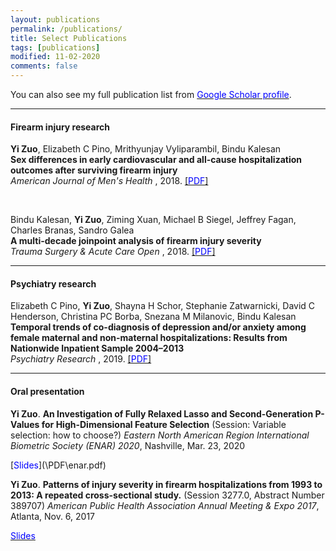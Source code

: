 ```yaml
---
layout: publications
permalink: /publications/
title: Select Publications
tags: [publications]
modified: 11-02-2020
comments: false
---
```



<p>
You can also see my full publication list from <a href="https://scholar.google.com/citations?user=3djXdpYAAAAJ&hl=en" target="_blank"><span style="color:blue;">Google Scholar profile</span></a>.
</p>


---
#### Firearm injury research


<p>
<b>Yi Zuo</b>, Elizabeth C Pino, Mrithyunjay Vyliparambil, Bindu Kalesan
<br><b>Sex differences in early cardiovascular and all-cause hospitalization outcomes after surviving firearm injury</b><br>
<i>American Journal of Men's Health</i> , 2018. <a href="https://journals.sagepub.com/doi/full/10.1177/1557988318761989">[<span style="color:blue;">PDF</span>]</a> 
</p>
<br>

<p>
Bindu Kalesan, <b>Yi Zuo</b>, Ziming Xuan, Michael B Siegel, Jeffrey Fagan, Charles Branas, Sandro Galea
<br><b>A multi-decade joinpoint analysis of firearm injury severity</b><br>
<i>Trauma Surgery & Acute Care Open</i> , 2018. <a href="https://tsaco.bmj.com/content/3/1/e000139?cpetoc=&utm_source=trendmd&utm_medium=cpc&utm_campaign=tsaco&utm_content=americas&utm_term=1-B">[<span style="color:blue;">PDF</span>]</a> 
</p>


---
#### Psychiatry research

<p>
Elizabeth C Pino, <b>Yi Zuo</b>, Shayna H Schor, Stephanie Zatwarnicki, David C Henderson, Christina PC Borba, Snezana M Milanovic, Bindu Kalesan  
<br><b>Temporal trends of co-diagnosis of depression and/or anxiety among female maternal and non-maternal hospitalizations: Results from Nationwide Inpatient Sample 2004–2013</b><br>
<i>Psychiatry Research</i> , 2019. <a href="https://www.sciencedirect.com/science/article/abs/pii/S0165178118307923">[<span style="color:blue;">PDF</span>]</a> 

</p>

---
#### Oral presentation

<p>
<b>Yi Zuo</b>. <b> 
An Investigation of Fully Relaxed Lasso and Second-Generation P-Values for High-Dimensional Feature Selection</b> (Session: Variable selection: how to choose?) <i>Eastern North American Region International Biometric Society (ENAR) 2020</i>, Nashville, Mar. 23, 2020  
</p>
[<span style="color:blue;">Slides</span>](\PDF\enar.pdf) 

<br>

<p>
<b>Yi Zuo</b>. <b>Patterns of injury severity in firearm hospitalizations from 1993 to 2013: A repeated cross-sectional study.</b> (Session 3277.0, Abstract Number 389707) <i>American Public Health Association Annual Meeting & Expo 2017</i>, Atlanta, Nov. 6, 2017
</p>

[<span style="color:blue;">Slides</span>](\PDF\apha.pptx) 




